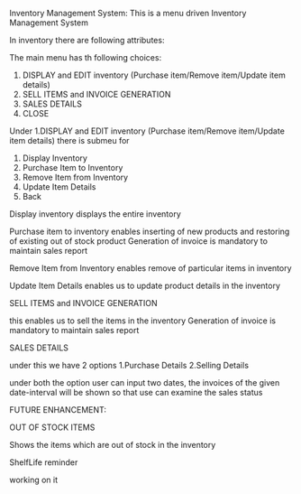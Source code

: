 Inventory Management System:
 This is a menu driven Inventory Management System
 
 In inventory there are following attributes:
 
 
 The main menu has th following choices:
 1. DISPLAY and EDIT inventory (Purchase item/Remove item/Update item details) 
 2. SELL ITEMS and INVOICE GENERATION
 3. SALES DETAILS
 4. CLOSE


Under 1.DISPLAY and EDIT inventory (Purchase item/Remove item/Update item details) there is submeu for

1. Display Inventory 
2. Purchase Item to Inventory
3. Remove Item from Inventory
4. Update Item Details
5. Back

Display inventory displays the entire inventory

Purchase item to inventory enables inserting of new products and restoring of existing out of stock product
Generation of invoice is mandatory to maintain sales report

Remove Item from Inventory enables remove of particular items in inventory

Update Item Details enables us to update product details in the inventory


SELL ITEMS and INVOICE GENERATION

this enables us to sell the items in the inventory
Generation of invoice is mandatory to maintain sales report



SALES DETAILS

under this we have 2 options
1.Purchase Details
2.Selling Details

under both the option user can input two dates, the invoices of the given date-interval will be shown so that use can examine the sales status



FUTURE ENHANCEMENT:

OUT OF STOCK ITEMS

Shows the items which are out of stock in the inventory


ShelfLife reminder


working on it






